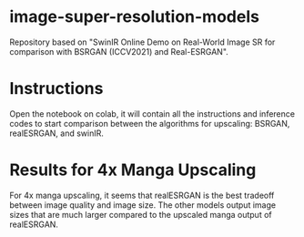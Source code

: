 # image-super-resolution-models


Repository based on "SwinIR Online Demo on Real-World Image SR for comparison with BSRGAN (ICCV2021) and Real-ESRGAN".


# Instructions

Open the notebook on colab, it will contain all the instructions and inference codes to start comparison between the algorithms for upscaling: BSRGAN, realESRGAN, and swinIR.

# Results for 4x Manga Upscaling

For 4x manga upscaling, it seems that realESRGAN is the best tradeoff between image quality and image size. The other models output image sizes that are much larger compared to the upscaled manga output of realESRGAN.




